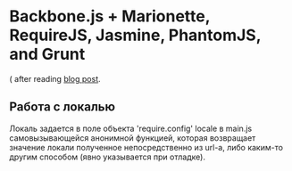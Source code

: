 # Backbone.js + Marionette, RequireJS, Jasmine, PhantomJS, and Grunt

( after reading [blog post](http://hdnrnzk.me/2013/01/10/backbone-requirejs-jasmine-phantomjs-and-grunt/).



## Работа с локалью

Локаль задается в поле объекта 'require.config' locale в main.js самовызывающейся анонимной функцией, которая возвращает значение локали полученное непосредственно из url-а, либо каким-то другим способом (явно указывается при отладке).
